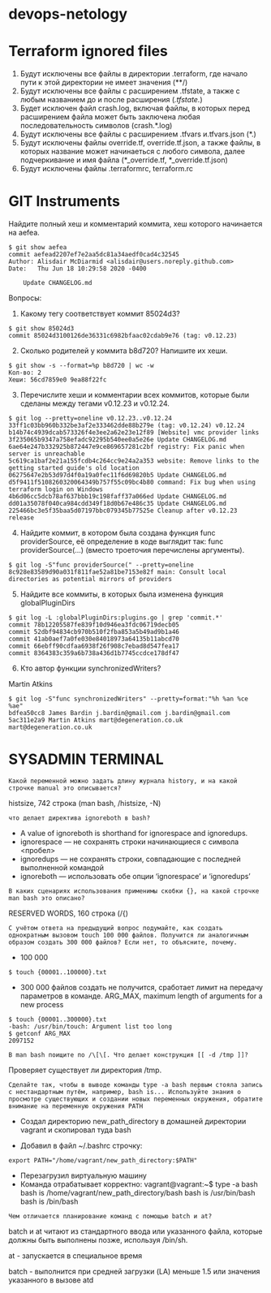 # devops-netology

# Terraform ignored files

1) Будут исключены все файлы в директории .terraform, где начало пути к этой директории не имеет значения (**/)
2) Будут исключены все файлы с расширением .tfstate, а также с любым названием до и после расширения (*.tfstate.*) 
3) Будет исключен файл crash.log, включая файлы, в которых перед расширением файла может быть заключена любая последовательность символов (crash.*.log)
4) Будут исключены все файлы с расширением .tfvars и.tfvars.json (*.)
5) Будут исключены файлы override.tf, override.tf.json, а также файлы, в которых название может начинаеться с любого символа, далее подчеркивание и имя файла (*_override.tf, *_override.tf.json)
6) Будут исключены файлы .terraformrc, terraform.rc

# GIT Instruments

Найдите полный хеш и комментарий коммита, хеш которого начинается на aefea.
```
$ git show aefea
commit aefead2207ef7e2aa5dc81a34aedf0cad4c32545
Author: Alisdair McDiarmid <alisdair@users.noreply.github.com>
Date:   Thu Jun 18 10:29:58 2020 -0400

    Update CHANGELOG.md
```
Вопросы:

1) Какому тегу соответствует коммит 85024d3?
```
$ git show 85024d3
commit 85024d3100126de36331c6982bfaac02cdab9e76 (tag: v0.12.23)
```

2) Сколько родителей у коммита b8d720? Напишите их хеши.
```
$ git show -s --format=%p b8d720 | wc -w 
Кол-во: 2
Хеши: 56cd7859e0 9ea88f22fc
```

3) Перечислите хеши и комментарии всех коммитов, которые были сделаны между тегами v0.12.23 и v0.12.24.
```
$ git log --pretty=oneline v0.12.23..v0.12.24
33ff1c03bb960b332be3af2e333462dde88b279e (tag: v0.12.24) v0.12.24
b14b74c4939dcab573326f4e3ee2a62e23e12f89 [Website] vmc provider links
3f235065b9347a758efadc92295b540ee0a5e26e Update CHANGELOG.md
6ae64e247b332925b872447e9ce869657281c2bf registry: Fix panic when server is unreachable
5c619ca1baf2e21a155fcdb4c264cc9e24a2a353 website: Remove links to the getting started guide's old location
06275647e2b53d97d4f0a19a0fec11f6d69820b5 Update CHANGELOG.md
d5f9411f5108260320064349b757f55c09bc4b80 command: Fix bug when using terraform login on Windows
4b6d06cc5dcb78af637bbb19c198faff37a066ed Update CHANGELOG.md
dd01a35078f040ca984cdd349f18d0b67e486c35 Update CHANGELOG.md
225466bc3e5f35baa5d07197bbc079345b77525e Cleanup after v0.12.23 release
```
4) Найдите коммит, в котором была создана функция func providerSource, её определение в коде выглядит так: func providerSource(...) (вместо троеточия перечислены аргументы).
```
$ git log -S"func providerSource(" --pretty=oneline
8c928e83589d90a031f811fae52a81be7153e82f main: Consult local directories as potential mirrors of providers
```
5) Найдите все коммиты, в которых была изменена функция globalPluginDirs
```
$ git log -L :globalPluginDirs:plugins.go | grep 'commit.*'
commit 78b12205587fe839f10d946ea3fdc06719decb05
commit 52dbf94834cb970b510f2fba853a5b49ad9b1a46
commit 41ab0aef7a0fe030e84018973a64135b11abcd70
commit 66ebff90cdfaa6938f26f908c7ebad8d547fea17
commit 8364383c359a6b738a436d1b7745ccdce178df47
```

6) Кто автор функции synchronizedWriters?

Martin Atkins

```
$ git log -S"func synchronizedWriters" --pretty=format:"%h %an %ce %ae"
bdfea50cc8 James Bardin j.bardin@gmail.com j.bardin@gmail.com
5ac311e2a9 Martin Atkins mart@degeneration.co.uk mart@degeneration.co.uk
```
# SYSADMIN TERMINAL

`Какой переменной можно задать длину журнала history, и на какой строчке manual это описывается?`

histsize, 742 строка (man bash, /histsize, -N)

`что делает директива ignoreboth в bash?`

* A value of ignoreboth is shorthand for ignorespace and ignoredups.
* ignorespace — не сохранять строки начинающиеся с символа <пробел>
* ignoredups — не сохранять строки, совпадающие с последней выполненной командой
* ignoreboth — использовать обе опции ‘ignorespace’ и ‘ignoredups’

`В каких сценариях использования применимы скобки {}, на какой строчке man bash это описано?`

RESERVED WORDS, 160 строка (/\{)

`С учётом ответа на предыдущий вопрос подумайте, как создать однократным вызовом touch 100 000 файлов. Получится ли аналогичным образом создать 300 000 файлов? Если нет, то объясните, почему.`

* 100 000 
```
$ touch {00001..100000}.txt
```
* 300 000 файлов создать не получится, сработает лимит на передачу параметров в команде.
ARG_MAX, maximum length of arguments for a new process
```
$ touch {00001..300000}.txt
-bash: /usr/bin/touch: Argument list too long
$ getconf ARG_MAX
2097152
```

`В man bash поищите по /\[\[. Что делает конструкция [[ -d /tmp ]]?`

Проверяет существует ли директория /tmp. 

`Сделайте так, чтобы в выводе команды type -a bash первым стояла запись с нестандартным путём, например, bash is... Используйте знания о просмотре существующих и создании новых переменных окружения, обратите внимание на переменную окружения PATH`

* Создал директорию new_path_directory в домашней директории vagrant и скопировал туда bash

* Добавил в файл ~/.bashrc строчку: 
```
export PATH="/home/vagrant/new_path_directory:$PATH"
```
* Перезагрузил виртуальную машину
* Команда отрабатывает корректно:
vagrant@vagrant:~$ type -a bash
bash is /home/vagrant/new_path_directory/bash
bash is /usr/bin/bash
bash is /bin/bash

`Чем отличается планирование команд с помощью batch и at?`

batch и at читают из стандартного ввода или указанного файла, которые должны быть выполнены позже, используя /bin/sh.

at - запускается в специальное время

batch - выполнится при средней загрузки (LA) меньше 1.5 или значения указанного в вызове atd
